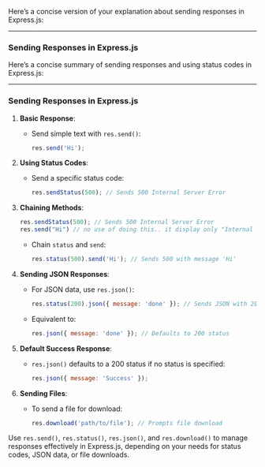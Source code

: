 


Here’s a concise version of your explanation about sending responses in Express.js:

---

### Sending Responses in Express.js

Here’s a concise summary of sending responses and using status codes in Express.js:

---

### Sending Responses in Express.js

1. **Basic Response**:
   - Send simple text with `res.send()`:
     ```javascript
     res.send('Hi');
     ```

2. **Using Status Codes**:
   - Send a specific status code:
     ```javascript
     res.sendStatus(500); // Sends 500 Internal Server Error
     ```




3. **Chaining Methods**:

     ```javascript
     res.sendStatus(500); // Sends 500 Internal Server Error
     res.send("Hi") // no use of doing this.. it display only "Internal Server Error"
     ```



   - Chain `status` and `send`:
     ```javascript
     res.status(500).send('Hi'); // Sends 500 with message 'Hi'
     ```

4. **Sending JSON Responses**:
   - For JSON data, use `res.json()`:
     ```javascript
     res.status(200).json({ message: 'done' }); // Sends JSON with 200 status
     ```
   - Equivalent to:
     ```javascript
     res.json({ message: 'done' }); // Defaults to 200 status
     ```

5. **Default Success Response**:
   - `res.json()` defaults to a 200 status if no status is specified:
     ```javascript
     res.json({ message: 'Success' });
     ```

6. **Sending Files**:
   - To send a file for download:
     ```javascript
     res.download('path/to/file'); // Prompts file download
     ```



Use `res.send()`, `res.status()`, `res.json()`, and `res.download()` to manage responses effectively in Express.js, depending on your needs for status codes, JSON data, or file downloads.







